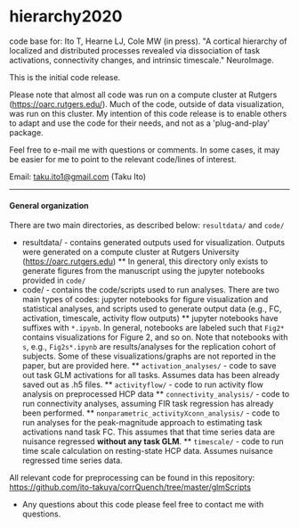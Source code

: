 # hierarchy2020
code base for:
Ito T, Hearne LJ, Cole MW (in press). "A cortical hierarchy of localized and distributed processes revealed via dissociation of task activations, connectivity changes, and intrinsic timescale." NeuroImage.

This is the initial code release. 

Please note that almost all code was run on a compute cluster at Rutgers (https://oarc.rutgers.edu/). Much of the code, outside of data visualization, was run on this cluster. My intention of this code release is to enable others to adapt and use the code for their needs, and not as a 'plug-and-play' package.

Feel free to e-mail me with questions or comments. In some cases, it may be easier for me to point to the relevant code/lines of interest.

Email: taku.ito1@gmail.com (Taku Ito)

---

#### General organization

There are two main directories, as described below: `resultdata/` and `code/`

* resultdata/ - contains generated outputs used for visualization. Outputs were generated on a compute cluster at Rutgers University (https://oarc.rutgers.edu)
** In general, this directory only exists to generate figures from the manuscript using the jupyter notebooks provided in `code/`
* code/ - contains the code/scripts used to run analyses. There are two main types of codes: jupyter notebooks for figure visualization and statistical analyses, and scripts used to generate output data (e.g., FC, activation, timescale, activity flow outputs)
** jupyter notebooks have suffixes with `*.ipynb`. In general, notebooks are labeled such that `Fig2*` contains visualizations for Figure 2, and so on. Note that notebooks with `s`, e.g., `Fig2s*.ipynb` are results/analyses for the replication cohort of subjects. Some of these visualizations/graphs are not reported in the paper, but are provided here.
** `activation_analyses/` - code to save out task GLM activations for all tasks. Assumes data has been already saved out as .h5 files.
** `activityflow/` - code to run activity flow analysis on preprocessed HCP data
** `connectivity_analysis/` - code to run connectivity analyses, assuming FIR task regression has already been performed.
** `nonparametric_activityXconn_analysis/` - code to run analyses for the peak-magnitude approach to estimating task activations nand task FC. This assumes that that time series data are nuisance regressed **without any task GLM**.
** `timescale/` - code to run time scale calculation on resting-state HCP data. Assumes nuisance regressed time series data.



All relevant code for preprocessing can be found in this repository: https://github.com/ito-takuya/corrQuench/tree/master/glmScripts
* Any questions about this code please feel free to contact me with questions.
 


